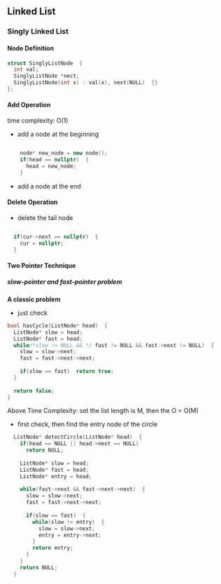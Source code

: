 ## Linked List

### Singly Linked List
#### Node Definition
```c++
struct SinglyListNode  {
  int val;
  SinglyListNode *nect;
  SinglyListNode(int x) : val(x), next(NULL)  {}
};
```
#### Add Operation
time complexity: O(1)
  - add a node at the beginning  
  ```c++

      node* new_node = new node();
      if(head == nullptr)  {
        head = new_node;
      }
  ```
  - add a node at the end

#### Delete Operation
  - delete the tail node 
  ```c++
  
    if(cur->next == nullptr)  {
      cur = nullptr;
    }
  ```

#### Two Pointer Technique
##### slow-pointer and fast-pointer problem
**A classic problem**  
  - just check
```c++
bool hasCycle(ListNode* head)  {
  ListNode* slow = head;
  ListNode* fast = head;
  while/*slow != NULL && */ fast != NULL && fast->next != NULL)  {
    slow = slow->next;
    fast = fast->next->next;
    
    if(slow == fast)  return true;
  }
  
  return false;
}
```
Above Time Complexity: set the list length is M, then the O = O(M)

  - first check, then find the entry node of the circle
  ```c++
    ListNode* detectCircle(ListNode* head)  {
      if(head == NULL || head->next == NULL)
        return NULL;
      
      ListNode* slow = head;
      ListNode* fast = head;
      ListNode* entry = head;
      
      while(fast->next && fast->next->next)  {
        slow = slow->next;
        fast = fast->next->next;
        
        if(slow == fast)  {
          while(slow != entry)  {
            slow = slow->next;
            entry = entry->next;
          }
          return entry;
        }
      }
      return NULL;
    }
  ```
  


